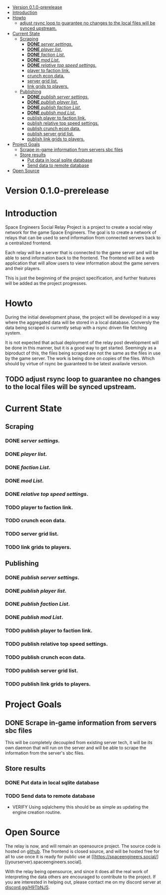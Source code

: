 - [Version 0.1.0-prerelease](#org382fc3e)
- [Introduction](#orgfaf7555)
- [Howto](#orgb705b52)
  - [adjust rsync loop to guarantee no changes to the local files will be synced upstream.](#orgcdfe337)
- [Current State](#orgc30895b)
  - [Scraping](#org62bfd37)
    - [**DONE** *server settings.*](#org9a1e03f)
    - [**DONE** *player list*.](#orga669283)
    - [**DONE** *faction List*.](#orgd4cbe11)
    - [**DONE** *mod List*.](#orgecb98f4)
    - [**DONE** *relative top speed settings*.](#orgde8952e)
    - [player to faction link.](#org8d73dc9)
    - [crunch econ data.](#org7d040d3)
    - [server grid list.](#org52c6eaf)
    - [link grids to players.](#org58c574c)
  - [Publishing](#org04d1000)
    - [**DONE** *publish server settings*.](#org71ceb2b)
    - [**DONE** *publish player list*.](#org40df2ec)
    - [**DONE** *publish faction List*.](#orgf599024)
    - [**DONE** *publish mod List*.](#org440e7cf)
    - [publish player to faction link.](#org477e11c)
    - [publish relative top speed settings.](#org784ed0a)
    - [publish crunch econ data.](#org7e14d15)
    - [publish server grid list.](#orgafbd7c9)
    - [publish link grids to players.](#orgd38c99f)
- [Project Goals](#org8860123)
  - [Scrape in-game information from servers sbc files](#org0ba512d)
  - [Store results](#orgced8bcd)
    - [Put data in local sqlite database](#org7beaa02)
    - [Send data to remote database](#orga48e7cc)
- [Open Source](#org5259710)



<a id="org382fc3e"></a>

# Version 0.1.0-prerelease


<a id="orgfaf7555"></a>

# Introduction

Space Engineers Social Relay Project is a project to create a social relay network for the game Space Engineers. The goal is to create a network of relays that can be used to send information from connected servers back to a centralized frontend.

Each relay will be a server that is connected to the game server and will be able to send information back to the frontend. The frontend will be a web application that will allow users to view information about the game servers and their players.

This is just the beginning of the project specification, and further features will be added as the project progresses.


<a id="orgb705b52"></a>

# Howto

During the initial development phase, the project will be developed in a way where the aggregated data will be stored in a local database. Conversly the data being scraped is currently setup with a rsync driven file fetching system.

It is not expected that actual deployment of the relay post development will be done in this manner, but it is a good way to get started. Seemingly as a biproduct of this, the files being scraped are not the same as the files in use by the game server. The work is being done on copies of the files. Which should by virtue of rsync be guaranteed to be latest availavle version.


<a id="orgcdfe337"></a>

## TODO adjust rsync loop to guarantee no changes to the local files will be synced upstream.


<a id="orgc30895b"></a>

# Current State


<a id="org62bfd37"></a>

## Scraping


<a id="org9a1e03f"></a>

### **DONE** *server settings.*


<a id="orga669283"></a>

### **DONE** *player list*.


<a id="orgd4cbe11"></a>

### **DONE** *faction List*.


<a id="orgecb98f4"></a>

### **DONE** *mod List*.


<a id="orgde8952e"></a>

### **DONE** *relative top speed settings*.


<a id="org8d73dc9"></a>

### TODO player to faction link.


<a id="org7d040d3"></a>

### TODO crunch econ data.


<a id="org52c6eaf"></a>

### TODO server grid list.


<a id="org58c574c"></a>

### TODO link grids to players.


<a id="org04d1000"></a>

## Publishing


<a id="org71ceb2b"></a>

### **DONE** *publish server settings*.


<a id="org40df2ec"></a>

### **DONE** *publish player list*.


<a id="orgf599024"></a>

### **DONE** *publish faction List*.


<a id="org440e7cf"></a>

### **DONE** *publish mod List*.


<a id="org477e11c"></a>

### TODO publish player to faction link.


<a id="org784ed0a"></a>

### TODO publish relative top speed settings.


<a id="org7e14d15"></a>

### TODO publish crunch econ data.


<a id="orgafbd7c9"></a>

### TODO publish server grid list.


<a id="orgd38c99f"></a>

### TODO publish link grids to players.


<a id="org8860123"></a>

# Project Goals


<a id="org0ba512d"></a>

## DONE Scrape in-game information from servers sbc files

This will be completely decoupled from existing server tech, it will be its own daemon that will run on the server and will be able to scrape the information from the server's sbc files.


<a id="orgced8bcd"></a>

## Store results


<a id="org7beaa02"></a>

### DONE Put data in local sqlite database


<a id="orga48e7cc"></a>

### TODO Send data to remote database

-   VERIFY Using sqlalchemy this should be as simple as updating the engine creation routine.


<a id="org5259710"></a>

# Open Source

The relay is now, and will remain an opensource project. The source code is hosted on [github](https://github.com/th3r00t/sesocial-relay). The frontend is closed source, and will be hosted free for all to use once it is ready for public use at [[<https://spaceengineers.social/>][(yourserver).spaceengineers.social].

With the relay being opensource, and since it does all the real work of interpreting the data others are encouraged to contribute to the project. If you are interested in helping out, please contact me on my discord server at [discord.gg/H9TbNJS](https://discord.gg/H9TbNJS).